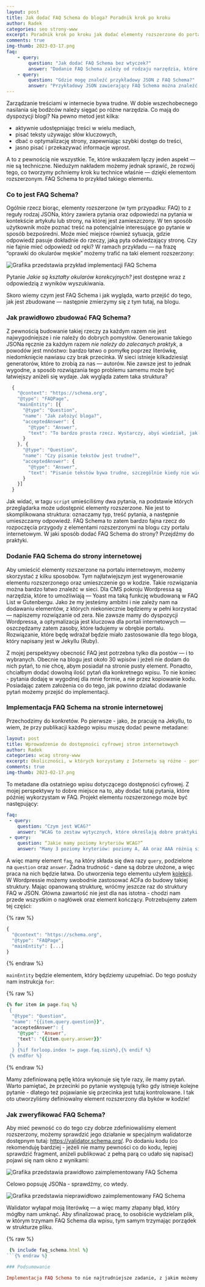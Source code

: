 ```yaml
---
layout: post
title: Jak dodać FAQ Schema do bloga? Poradnik krok po kroku
author: Radek
categories: seo strony-www
excerpt: Poradnik krok po kroku jak dodać elementy rozszerzone do portalu internetowego.
comments: true
img-thumb: 2023-03-17.png
faq:
    - query:
        question: "Jak dodać FAQ Schema bez wtyczek?"
        answer: "Dodanie FAQ Schema zależy od rodzaju narzędzia, które używasz w swoim portalu. Dla Wordpressa można do tego wykorzystać np.: ACF."
    - query:
        question: "Gdzie mogę znaleźć przykładowy JSON z FAQ Schema?"
        answer: "Przykładowy JSON zawierający FAQ Schema można znaleźć na stronie schema.org, definiującej strukturę takich danych jak FAQ Schema".  
---
```


Zarządzanie treściami w internecie bywa trudne. W dobie wszechobecnego nasilania się bodźców należy sięgać po różne narzędzia. Co mają do dyspozycji blogi? Na pewno metod jest kilka:
* aktywnie udostępniając treści w wielu mediach,
* pisać teksty używając słów kluczowych,
* dbać o optymalizację strony, zapewniając szybki dostęp do treści,
* jasno pisać i przekazywać informacje wprost.

A to z pewnością nie wszystkie. Te, które wskazałem łączy jeden aspekt — nie są techniczne. Niedużym nakładem możemy jednak sprawić, że rozwój tego, co tworzymy pchniemy krok ku technice właśnie — dzięki elementom rozszerzonym. FAQ Schema to przykład takiego elementu. 

### Co to jest FAQ Schema?
Ogólnie rzecz biorąc, elementy rozszerzone (w tym przypadku: FAQ) to z reguły rodzaj JSONa, który zawiera pytania oraz odpowiedzi na pytania w kontekście artykułu lub strony, na której jest zamieszczony. W ten sposób użytkownik może poznać treść na potencjalnie interesujące go pytanie w sposób bezpośredni. Może mieć miejsce również sytuacja, gdzie odpowiedź pasuje dokładnie do rzeczy, jaką pyta odwiedzający stronę. Czy nie fajnie mieć odpowiedź od ręki? W ramach przykładu — na frazę “oprawki do okularów męskie” możemy trafić na taki element rozszerzony:

![Grafika przedstawia przykład implementacji FAQ Schema]({{site.baseurl}}/img/post-img/2023-03-11/przyklad-faq-schema.png)

Pytanie *Jakie są kształty okularów korekcyjnych?* jest dostępne wraz z odpowiedzią z wyników wyszukiwania.
 
Skoro wiemy czym jest FAQ Schema i jak wygląda, warto przejść do tego, jak jest zbudowane — następnie zmierzymy się z tym tutaj, na blogu.

### Jak prawidłowo zbudować FAQ Schema?

Z pewnością budowanie takiej rzeczy za każdym razem nie jest najwygodniejsze i nie należy do dobrych pomysłów. Generowanie takiego JSONa ręcznie za każdym razem *nie należy do zalecanych praktyk*, a powodów jest mnóstwo: bardzo łatwo o pomyłkę poprzez literówkę, niedomknięcie nawiasu czy brak przecinka. W sieci istnieje kilkadziesiąt generatorów, które to zrobią za nas — autorów. Nie zawsze jest to jednak wygodne, a sposób rozwiązania tego problemu samemu może być łatwiejszy aniżeli się wydaje. Jak wygląda zatem taka struktura?

```js
  {
    "@context": "https://schema.org",
    "@type": "FAQPage",
    "mainEntity": [{
      "@type": "Question",
      "name": "Jak założyć bloga?",
      "acceptedAnswer": {
        "@type": "Answer",
        "text": "To bardzo prosta rzecz. Wystarczy, abyś wiedział, jak obsłużyć komputer."
      }
    }, {
      "@type": "Question",
      "name": "Czy pisanie tekstów jest trudne?",
      "acceptedAnswer": {
        "@type": "Answer",
        "text": "Pisanie tekstów bywa trudne, szczególnie kiedy nie wiesz, co chcesz napisać."
      }
    }]
  }
```

Jak widać, w tagu `script` umieściliśmy dwa pytania, na podstawie których przeglądarka może udostępnić elementy rozszerzone. Nie jest to skomplikowana struktura: oznaczamy typ, treść pytania, a następnie umieszczamy odpowiedź. FAQ Schema to zatem bardzo fajna rzecz do rozpoczęcia przygody z elementami rozszerzonymi na blogu czy portalu internetowym. W jaki sposób dodać FAQ Schema do strony? Przejdźmy do praktyki.

### Dodanie FAQ Schema do strony internetowej

Aby umieścić elementy rozszerzone na portalu internetowym, możemy skorzystać z kilku sposobów. Tym najłatwiejszym jest wygenerowanie elementu rozszerzonego oraz umieszczenie go w kodzie. Takie rozwiązania można bardzo łatwo znaleźć w sieci. Dla CMS pokroju Wordpressa są narzędzia, które to umożliwiają — Yoast ma taką funkcję wbudowaną w FAQ List w Gutenbergu. Jako że my jesteśmy ambitni i nie zależy nam na dodawaniu elementów, z których niekoniecznie będziemy w pełni korzystać — napiszemy rozwiązanie od zera. Nie zawsze mamy do dyspozycji Wordpressa, a optymalizacja jest kluczowa dla portali internetowych — oszczędzamy zatem zasoby, które ładujemy w obrębie portalu. Rozwiązanie, które będę wdrażał będzie miało zastosowanie dla tego bloga, który napisany jest w Jekyllu (Ruby).

Z mojej perspektywy obecność FAQ jest potrzebna tylko dla postów — i to wybranych. Obecnie na blogu jest około 30 wpisów i jeżeli nie dodam do nich pytań, to nie chcę, abym posiadał na stronie pusty element. Ponadto, chciałbym dodać dowolną ilość pytań dla konkretnego wpisu. To nie koniec - pytania dodaję w wygodnej dla mnie formie, a nie przez kopiowanie kodu. Posiadając zatem założenia co do tego, jak powinno działać dodawanie pytań możemy przejść do implementacji.

### Implementacja FAQ Schema na stronie internetowej

Przechodzimy do konkretów. Po pierwsze - jako, że pracuję na Jekyllu, to wiem, że przy publikacji każdego wpisu muszę dodać pewne metadane:

```yaml
layout: post
title: Wprowadzenie do dostępności cyfrowej stron internetowych
author: Radek
categories: wcag strony-www
excerpt: Okoliczności, w których korzystamy z Internetu są różne - portale są ten same. Czy zawsze wygodne dla odbiorcy?
comments: true
img-thumb: 2023-02-17.png
```

To metadane dla ostatniego wpisu dotyczącego dostępności cyfrowej. Z mojej perspektywy to dobre miejsce na to, aby dodać tutaj pytania, które później wykorzystam w FAQ. Projekt elementu rozszerzonego może być następujący:

```yaml
faq:
 - query:
    question: "Czym jest WCAG?"
    answer: "WCAG to zestaw wytycznych, które określają dobre praktyki w zakresie tworzenia dostępnych cyfrowo portali internetowych."
 - query:
    question: “Jakie mamy poziomy kryteriów WCAG?”
    answer: "Mamy 3 poziomy kryteriów: poziomy A, AA oraz AAA różnią się zaawansowaniem oraz specyfiką, dzieląc w ten sposób wytyczne."  
```

A więc mamy element `faq`, na który składa się dwa razy `query`, podzielone na `question` oraz `answer`. Żadna trudność - dane są dobrze ułożone, a więc praca na nich będzie łatwa. Do utworzenia tego elementu użyłem [kolekcji](https://dev.to/this-is-learning/yaml-collections-sequences-and-mappings-4meb). W Wordpressie możemy swobodnie zastosować ACFa do budowy takiej struktury.
Mając opanowaną strukturę, wróćmy jeszcze raz do struktury FAQ w JSON. Główna zawartość nie jest dla nas istotna - chodzi nam przede wszystkim o nagłówek oraz element kończący. Potrzebujemy zatem tej części:

{% raw %}
```js
{
  "@context": "https://schema.org",
  "@type": "FAQPage",
  "mainEntity": [...]
}
```
{% endraw %}

`mainEntity` będzie elementem, który będziemy uzupełniać. Do tego posłuży nam instrukcja `for`:

 {% raw %}
```ruby
{% for item in page.faq %}
 {
  "@type": "Question",
  "name": "{{item.query.question}}",
  "acceptedAnswer": {
    "@type": "Answer",
    "text": "{{item.query.answer}}"
    }
  } {%if forloop.index != page.faq.size%},{% endif %}
 {% endfor %}
```
{% endraw %}

Mamy zdefiniowaną pętlę która wykonuje się tyle razy, ile mamy pytań. Warto pamiętać, że przecinki po pytanie występują tylko gdy istnieje kolejne pytanie - dlatego też pojawianie się przecinka jest tutaj kontrolowane. I tak oto utworzyliśmy definiowalny element rozszerzony dla byków w kodzie!

### Jak zweryfikować FAQ Schema?

Aby mieć pewność co do tego czy dobrze zdefiniowaliśmy element rozszerzony, możemy sprawdzić jego działanie w specjalnym walidatorze dostępnym tutaj:  https://validator.schema.org/. Po dodaniu kodu (co rekomenduję bardziej - jeżeli nie mamy pewności co do kodu, lepiej sprawdzić fragment, aniżeli publikować z pełną parą co udało się napisać) pojawi się nam okno z wynikami:


![Grafika przedstawia prawidłowo zaimplementowany FAQ Schema]({{site.baseurl}}/img/post-img/2023-03-11/faq-schema-prawidlowa-struktura.png)

Celowo popsuję JSONa - sprawdźmy, co wtedy. 

![Grafika przedstawia nieprawidłowo zaimplementowany FAQ Schema]({{site.baseurl}}/img/post-img/2023-03-11/faq-schema-blad.png)

Walidator wyłapał moją literówkę — a więc mamy złapany błąd, który mógłby nam umknąć.
Aby sfinalizować pracę, to osobiście wydzielam plik, w którym trzymam FAQ Schema dla wpisu, tym samym trzymając porządek w strukturze pliku.

{% raw %}
```ruby
 {% include faq_schema.html %}
```{% endraw %}

### Podsumowanie

Implementacja FAQ Schema to nie najtrudniejsze zadanie, z jakim możemy się spotkać przy rozbudowie portalu internetowego. Należy jednak pamiętać, że to mała kropla drąży skałę — krok po kroku możemy zbudować bogaty w elementy rozszerzone portal, który będzie łatwy w obsłudze nie tylko na etapie odwiedzania portalu, ale także w wynikach wyszukiwania. 
